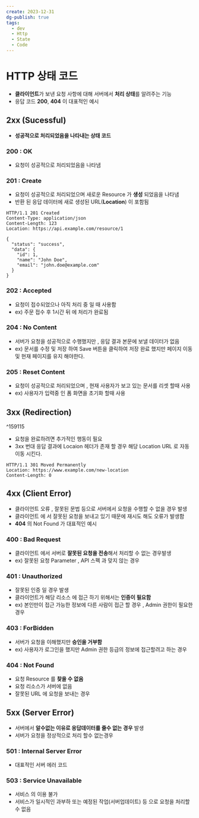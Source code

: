 ```yaml
---
create: 2023-12-31
dg-publish: true
tags:
  - dev
  - Http
  - State
  - Code
---
```


# HTTP 상태 코드

* **클라이언트**가 보낸 요청 사항에 대해 서버에서 **처리 상태**를 알려주는 기능
* 응답 코드 **200**, **404** 이 대표적인 예시

## 2xx (Sucessful)
* **성공적으로 처리되었음을 나타내는 상태 코드**
### 200 : OK 
* 요청이 성공적으로 처리되었음을 나타냄
### 201 : Create
* 요청이 성공적으로 처리되었으며 새로운 Resource 가 **생성** 되었음을 나타냄
* 반환 된 응답 데이터에 새로 생성된 URL(**Location**) 이 포함됨
```
HTTP/1.1 201 Created
Content-Type: application/json
Content-Length: 123
Location: https://api.example.com/resource/1

{
  "status": "success",
  "data": {
    "id": 1,
    "name": "John Doe",
    "email": "john.doe@example.com"
  }
}
```
### 202 : Accepted
* 요청이 접수되었으나 아직 처리 중 일 때 사용함
* ex) 주문 접수 후 1시간 뒤 에 처리가 완료됨

### 204 : No Content
* 서버가 요청을 성공적으로 수행했지만 , 응답 결과 본문에 보낼 데이터가 없음 
* ex) 문서를 수정 및 저장 하여 Save 버튼을 클릭하여 저장 완료 했지만 페이지 이동 및 현재 페이지를 유지 해야한다.
### 205 : Reset Content
* 요청이 성공적으로 처리되었으며 , 현재 사용자가 보고 있는 문서를 리셋 할때 사용
* ex) 사용자가 입력중 인 폼 화면을 초기화 할때 사용

## 3xx (Redirection)

^159115

* 요청을 완료하려면 추가적인 행동이 필요
* 3xx 번대 응답 결과에 Locaion 헤더가 존재 할 경우 해당 Location URL 로 자동 이동 시킨다.
``` 
HTTP/1.1 301 Moved Permanently 
Location: https://www.example.com/new-location 
Content-Length: 0 
```

## 4xx (Client Error)
* 클라이언트 오류 , 잘못된 문법 등으로 서버에서 요청을 수행할 수 없을 경우 발생
* 클라이언트 에 서 잘못된 요청을 보내고 있기 때문에 재시도 해도 오류가 발생함
* **404** 의 Not Found 가 대표적인 예시 

### 400 : Bad Request
* 클라이언트 에서 서버로 **잘못된 요청을 전송**해서 처리할 수 없는 경우발생
* ex) 잘못된 요청 Parameter , API 스펙 과 맞지 않는 경우

### 401 : Unauthorized
* 잘못된 인증 일 경우 발생 
* 클라이언트가 해당 리소스 에 접근 하기 위해서는 **인증이 필요함**
* ex) 본인만이 접근 가능한 정보에 다른 사람이 접근 할 경우 , Admin 권한이 필요한 경우
### 403 : ForBidden
* 서버가 요청을 이해했지만 **승인을 거부함**
* ex) 사용자가 로그인을 했지만 Admin 권한 등급의 정보에 접근할려고 하는 경우 
### 404 : Not Found
* 요청 Resource 를 **찾을 수 없음**
* 요청 리소스가 서버에 없음 
* 잘못된 URL 에 요청을 보내는 경우 

## 5xx (Server Error)

* 서버에서 **알수없는 이유로 응답데이터를 줄수 없는 경우** 발생
* 서버가 요청을 정상적으로 처리 할수 없는경우
### 501 : Internal Server Error

* 대표적인 서버 에러 코드
### 503 : Service Unavailable

* 서비스 의 이용 불가 
* 서비스가 일시적인 과부하 또는 예정된 작업(서버업데이트) 등 으로 요청을 처리할수 없음